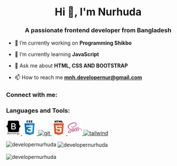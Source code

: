 <h1 align="center">Hi 👋, I'm Nurhuda</h1>
<h3 align="center">A passionate frontend developer from Bangladesh</h3>

- 🔭 I’m currently working on **Programming Shikbo**

- 🌱 I’m currently learning **JavaScript**

- 💬 Ask me about **HTML, CSS AND BOOTSTRAP**

- 📫 How to reach me **mnh.developernur@gmail.com**

<h3 align="left">Connect with me:</h3>
<p align="left">
</p>

<h3 align="left">Languages and Tools:</h3>
<p align="left"> <a href="https://getbootstrap.com" target="_blank" rel="noreferrer"> <img src="https://raw.githubusercontent.com/devicons/devicon/master/icons/bootstrap/bootstrap-plain-wordmark.svg" alt="bootstrap" width="40" height="40"/> </a> <a href="https://www.w3schools.com/css/" target="_blank" rel="noreferrer"> <img src="https://raw.githubusercontent.com/devicons/devicon/master/icons/css3/css3-original-wordmark.svg" alt="css3" width="40" height="40"/> </a> <a href="https://git-scm.com/" target="_blank" rel="noreferrer"> <img src="https://www.vectorlogo.zone/logos/git-scm/git-scm-icon.svg" alt="git" width="40" height="40"/> </a> <a href="https://www.w3.org/html/" target="_blank" rel="noreferrer"> <img src="https://raw.githubusercontent.com/devicons/devicon/master/icons/html5/html5-original-wordmark.svg" alt="html5" width="40" height="40"/> </a> <a href="https://sass-lang.com" target="_blank" rel="noreferrer"> <img src="https://raw.githubusercontent.com/devicons/devicon/master/icons/sass/sass-original.svg" alt="sass" width="40" height="40"/> </a> <a href="https://tailwindcss.com/" target="_blank" rel="noreferrer"> <img src="https://www.vectorlogo.zone/logos/tailwindcss/tailwindcss-icon.svg" alt="tailwind" width="40" height="40"/> </a> </p>

<p><img align="left" src="https://github-readme-stats.vercel.app/api/top-langs?username=developernurhuda&show_icons=true&locale=en&layout=compact" alt="developernurhuda" /></p>

<p>&nbsp;<img align="center" src="https://github-readme-stats.vercel.app/api?username=developernurhuda&show_icons=true&locale=en" alt="developernurhuda" /></p>

<p><img align="center" src="https://github-readme-streak-stats.herokuapp.com/?user=developernurhuda&" alt="developernurhuda" /></p>
